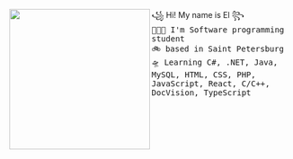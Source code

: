 <a href="https://tenor.com/view/eevee-pokemon-wink-pixel-gif-15197794"><img align="left" width="250" src="http://pa1.narvii.com/6184/7bb2f1a0a502c787559b3e0032205d1c21b570cd_00.gif"></a> ꧁ Hi! My name is El ꧂<br><samp>
  👩🏼‍💻 I'm Software programming student<br> 
  🚲 based in Saint Petersburg <br>
  🛸 Learning C#, .NET, Java, MySQL, HTML, CSS, PHP, JavaScript, React, C/C++, DocVision, TypeScript
  </samp>
